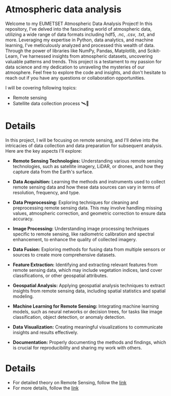 # Atmospheric data analysis 

Welcome to my EUMETSET Atmospheric Data Analysis Project! In this repository, I've delved into the fascinating world of atmospheric data, utilizing a wide range of data formats including hdf5, .nc, .csv, .txt, and more. Leveraging my expertise in Python, data analytics, and machine learning, I've meticulously analyzed and processed this wealth of data. Through the power of libraries like NumPy, Pandas, Matplotlib, and Scikit-Learn, I've harnessed insights from atmospheric datasets, uncovering valuable patterns and trends. This project is a testament to my passion for data science and my dedication to unraveling the mysteries of our atmosphere. Feel free to explore the code and insights, and don't hesitate to reach out if you have any questions or collaboration opportunities.

I will be covering following topics:

- Remote sensing
- Satellite data collection process 🛰️📡


# Details


In this project, I will be focusing on remote sensing, and I'll delve into the intricacies of data collection and data preparation for subsequent analysis. Here are the key aspects I'll explore:

- **Remote Sensing Technologies:** Understanding various remote sensing technologies, such as satellite imagery, LiDAR, or drones, and how they capture data from the Earth's surface.

- **Data Acquisition:** Learning the methods and instruments used to collect remote sensing data and how these data sources can vary in terms of resolution, frequency, and type.

- **Data Preprocessing:** Exploring techniques for cleaning and preprocessing remote sensing data. This may involve handling missing values, atmospheric correction, and geometric correction to ensure data accuracy.

- **Image Processing:** Understanding image processing techniques specific to remote sensing, like radiometric calibration and spectral enhancement, to enhance the quality of collected imagery.

- **Data Fusion:** Exploring methods for fusing data from multiple sensors or sources to create more comprehensive datasets.

- **Feature Extraction:** Identifying and extracting relevant features from remote sensing data, which may include vegetation indices, land cover classifications, or other geospatial attributes.

- **Geospatial Analysis:** Applying geospatial analysis techniques to extract insights from remote sensing data, including spatial statistics and spatial modeling.

- **Machine Learning for Remote Sensing:** Integrating machine learning models, such as neural networks or decision trees, for tasks like image classification, object detection, or anomaly detection.

- **Data Visualization:** Creating meaningful visualizations to communicate insights and results effectively.

- **Documentation:** Properly documenting the methods and findings, which is crucial for reproducibility and sharing my work with others.


# Details

- For detailed theory on Remote Sensing, follow the [link](https://arunp77.github.io/Remote-sensing-content.html)
- For more details, follow the [link](https://arunp77.github.io/OLCI.html) 